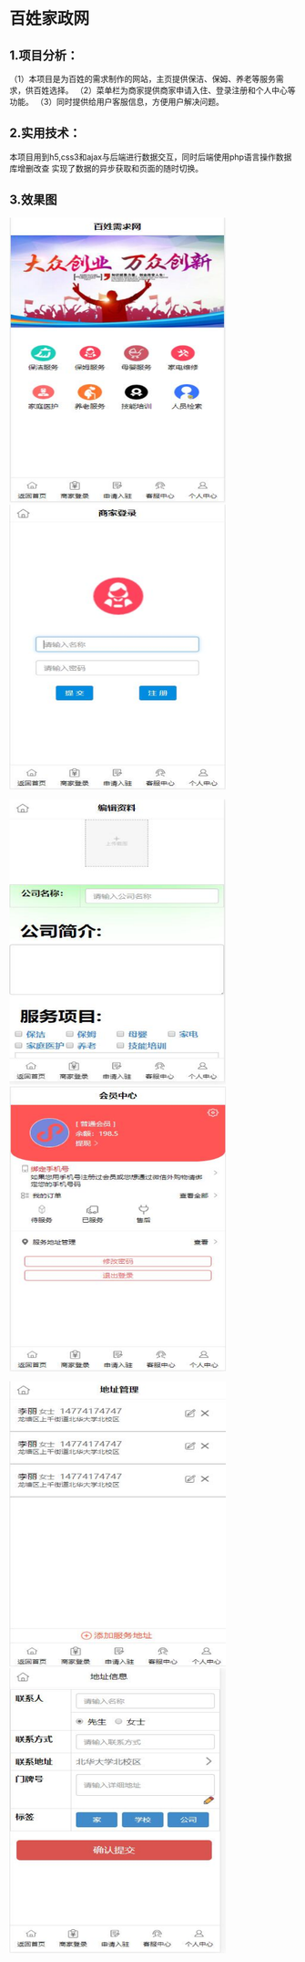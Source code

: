 百姓家政网
========

1.项目分析：
--------
（1）本项目是为百姓的需求制作的网站，主页提供保洁、保姆、养老等服务需求，供百姓选择。
（2）菜单栏为商家提供商家申请入住、登录注册和个人中心等功能。
（3）同时提供给用户客服信息，方便用户解决问题。

2.实用技术：
--------
本项目用到h5,css3和ajax与后端进行数据交互，同时后端使用php语言操作数据库增删改查
实现了数据的异步获取和页面的随时切换。

3.效果图
--------
<img src="images/1.jpg" width="380" height="500">             <img src="images/2.jpg" width="380" height="500">

<img src="images/3.jpg" width="380" height="500">             <img src="images/4.jpg" width="380" height="500">

<img src="images/5.jpg" width="380" height="500">             <img src="images/6.jpg" width="380" height="500">
